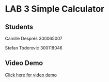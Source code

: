 # LAB 3 Simple Calculator

## Students
Camille Després 300065007

Stefan Todorovic 300118046

## Video Demo
[Click here for video demo](/AppDemo.mp4)

